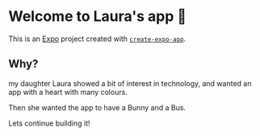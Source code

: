 # Welcome to Laura's app 👋

This is an [Expo](https://expo.dev) project created with [`create-expo-app`](https://www.npmjs.com/package/create-expo-app).

## Why?

my daughter Laura showed a bit of interest in technology, and wanted an app with a heart with many colours.

Then she wanted the app to have a Bunny and a Bus.

Lets continue building it!

